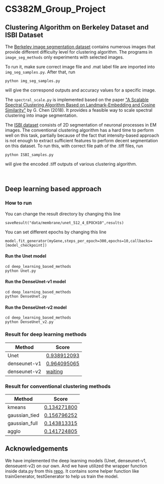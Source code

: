 # CS382M_Group_Project
## Clustering Algorithm on Berkeley Dataset and ISBI Dataset
The [Berkeley image segmentation dataset](https://www2.eecs.berkeley.edu/Research/Projects/CS/vision/grouping/resources.html) contains numerous images that provide different difficulty level for clustering algorithm. The programs in `image_seg_methods` only experiments with selected images.

To run it, make sure correct image file and .mat label file are imported into `img_seg_samples.py`. After that, run
```
python img_seg_samples.py
```

will give the correspond outputs and accuracy values for a specific image.

The `spectral_scale.py` is implemented based on the paper ["A Scalable Spectral Clustering Algorithm Based on Landmark-Embedding and Cosine Similarity"](https://link.springer.com/chapter/10.1007/978-3-319-97785-0_6) by G. Chen (2018). It provides a feasible way to scale spectral clustering into image segmentation.

The [ISBI dataset](http://brainiac2.mit.edu/isbi_challenge/home#:~:text=In%20this%20challenge%2C%20a%20full,and%20small%20image%20alignment%20errors.) consists of 2D segmentation of neuronal processes in EM images. The conventional clustering algorithm has a hard time to perform well on this task, partially because of the fact that intensity-based approach is not enough to extract sufficient features to perform decent segmentation on this dataset. To run this, with correct file path of the .tiff files,
run

```
python ISBI_samples.py
```

will give the encoded .tiff outputs of various clustering algorithm.

<br/>

## Deep learning based approach

### How to run
You can change the result directory by changing this line
```
saveResult("data/membrane/unet_512_4_EPOCH10",results)
```
You can set different epochs by changing this line
```
model.fit_generator(myGene,steps_per_epoch=300,epochs=10,callbacks=[model_checkpoint])
```
#### Run the Unet model
```
cd deep_learning_based_methods
python Unet.py
```

#### Run the DenseUnet-v1 model
```
cd deep_learning_based_methods
python DenseUnet.py
```

#### Run the DenseUnet-v2 model
```
cd deep_learning_based_methods
python DenseUnet_v2.py
```
### Result for deep learning methods
| Method  | Score |
| ------------- | ------------- |
| Unet  |  [0.938912093](http://brainiac2.mit.edu/isbi_challenge/content/unet5122) |
| denseunet-v1  | [0.964095065](http://brainiac2.mit.edu/isbi_challenge/content/2021422dense2e30)  |
| denseunet-v2  | [waiting](http://brainiac2.mit.edu/isbi_challenge/content/denseunetv2)  |

### Result for conventional clustering methods
| Method  | Score |
| ------------- | ------------- |
| kmeans  |  [0.134271800](http://brainiac2.mit.edu/isbi_challenge/content/kmeans) |
| gaussian_tied  | [0.156796252](http://brainiac2.mit.edu/isbi_challenge/content/gaussiantied)  |
| gaussian_full  | [0.143813315](http://brainiac2.mit.edu/isbi_challenge/content/gaussianfull)  |
| agglo  | [0.141724805](http://brainiac2.mit.edu/isbi_challenge/content/agglo)  |

## Acknowledgements 
We have implemented the deep learning models (Unet, denseunet-v1, denseuent-v2) on our own. And we have utilized the wrapper function inside data.py from this [repo](https://github.com/zhixuhao/unet). It contains some helper function like trainGenerator, testGenerator to help us train the model.

